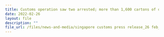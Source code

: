 ```yaml
---
title: Customs operation saw two arrested; more than 1,600 cartons of duty-unpaid cigarettes seized
date: 2022-02-26
layout: file
description: ""
file_url: /files/news-and-media/singapore customs press release_26 feb_final.pdf
---
```

